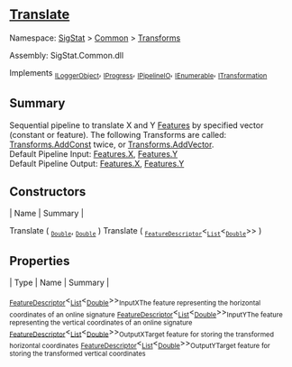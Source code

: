 # <sub>[Translate](./Translate.md)</sub>

Namespace: [SigStat]() > [Common](./../README.md) > [Transforms](./README.md)

Assembly: SigStat.Common.dll

Implements <sub>[ILoggerObject](./../ILoggerObject.md)</sub>, <sub>[IProgress](./../Helpers/IProgress.md)</sub>, <sub>[IPipelineIO](./../Pipeline/IPipelineIO.md)</sub>, <sub>[IEnumerable](https://docs.microsoft.com/en-us/dotnet/api/System.Collections.IEnumerable)</sub>, <sub>[ITransformation](./../ITransformation.md)</sub>

## Summary
Sequential pipeline to translate X and Y [Features](https://github.com/hargitomi97/sigstat/blob/master/docs/md/SigStat/Common/Features.md) by specified vector (constant or feature).  The following Transforms are called: [Transforms.AddConst](https://github.com/hargitomi97/sigstat/blob/master/docs/md/SigStat/Common/Transforms/AddConst.md) twice, or [Transforms.AddVector](https://github.com/hargitomi97/sigstat/blob/master/docs/md/SigStat/Common/Transforms/AddVector.md).  <br>Default Pipeline Input: [Features.X](https://github.com/hargitomi97/sigstat/blob/master/docs/md/SigStat/Common/Features.md), [Features.Y](https://github.com/hargitomi97/sigstat/blob/master/docs/md/SigStat/Common/Features.md)<br>Default Pipeline Output: [Features.X](https://github.com/hargitomi97/sigstat/blob/master/docs/md/SigStat/Common/Features.md), [Features.Y](https://github.com/hargitomi97/sigstat/blob/master/docs/md/SigStat/Common/Features.md)

## Constructors

| Name | Summary | 

Translate ( <sub>[`Double`](https://docs.microsoft.com/en-us/dotnet/api/System.Double)</sub>, <sub>[`Double`](https://docs.microsoft.com/en-us/dotnet/api/System.Double)</sub> )<sub></sub>
Translate ( <sub>[`FeatureDescriptor`](./../FeatureDescriptor-1.md)</sub>\<<sub>[`List`](https://docs.microsoft.com/en-us/dotnet/api/System.Collections.Generic.List-1)</sub>\<<sub>[`Double`](https://docs.microsoft.com/en-us/dotnet/api/System.Double)</sub>>> )<sub></sub>


## Properties

| Type | Name | Summary | 

<sub>[FeatureDescriptor](./../FeatureDescriptor-1.md)</sub>\<<sub>[List](https://docs.microsoft.com/en-us/dotnet/api/System.Collections.Generic.List-1)</sub>\<<sub>[Double](https://docs.microsoft.com/en-us/dotnet/api/System.Double)</sub>>><sub>InputX</sub><sub>The feature representing the horizontal coordinates of an online signature</sub>
<sub>[FeatureDescriptor](./../FeatureDescriptor-1.md)</sub>\<<sub>[List](https://docs.microsoft.com/en-us/dotnet/api/System.Collections.Generic.List-1)</sub>\<<sub>[Double](https://docs.microsoft.com/en-us/dotnet/api/System.Double)</sub>>><sub>InputY</sub><sub>The feature representing the vertical coordinates of an online signature</sub>
<sub>[FeatureDescriptor](./../FeatureDescriptor-1.md)</sub>\<<sub>[List](https://docs.microsoft.com/en-us/dotnet/api/System.Collections.Generic.List-1)</sub>\<<sub>[Double](https://docs.microsoft.com/en-us/dotnet/api/System.Double)</sub>>><sub>OutputX</sub><sub>Target feature for storing the transformed horizontal coordinates</sub>
<sub>[FeatureDescriptor](./../FeatureDescriptor-1.md)</sub>\<<sub>[List](https://docs.microsoft.com/en-us/dotnet/api/System.Collections.Generic.List-1)</sub>\<<sub>[Double](https://docs.microsoft.com/en-us/dotnet/api/System.Double)</sub>>><sub>OutputY</sub><sub>Target feature for storing the transformed vertical coordinates</sub>


